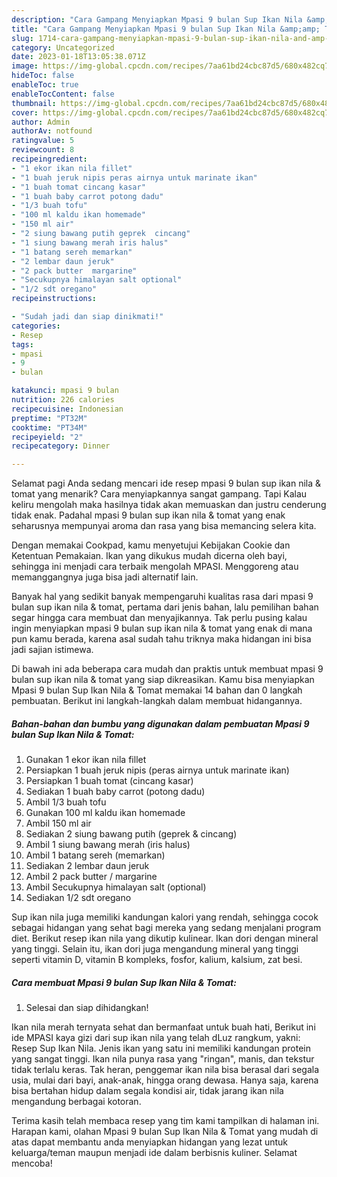 ```yaml
---
description: "Cara Gampang Menyiapkan Mpasi 9 bulan Sup Ikan Nila &amp;amp; TomatAnti Ribet"
title: "Cara Gampang Menyiapkan Mpasi 9 bulan Sup Ikan Nila &amp;amp; TomatAnti Ribet"
slug: 1714-cara-gampang-menyiapkan-mpasi-9-bulan-sup-ikan-nila-and-amp-tomatanti-ribet
category: Uncategorized
date: 2023-01-18T13:05:38.071Z
image: https://img-global.cpcdn.com/recipes/7aa61bd24cbc87d5/680x482cq70/mpasi-9-bulan-sup-ikan-nila-tomat-foto-resep-utama.jpg
hideToc: false
enableToc: true
enableTocContent: false
thumbnail: https://img-global.cpcdn.com/recipes/7aa61bd24cbc87d5/680x482cq70/mpasi-9-bulan-sup-ikan-nila-tomat-foto-resep-utama.jpg
cover: https://img-global.cpcdn.com/recipes/7aa61bd24cbc87d5/680x482cq70/mpasi-9-bulan-sup-ikan-nila-tomat-foto-resep-utama.jpg
author: Admin
authorAv: notfound
ratingvalue: 5
reviewcount: 8
recipeingredient:
- "1 ekor ikan nila fillet"
- "1 buah jeruk nipis peras airnya untuk marinate ikan"
- "1 buah tomat cincang kasar"
- "1 buah baby carrot potong dadu"
- "1/3 buah tofu"
- "100 ml kaldu ikan homemade"
- "150 ml air"
- "2 siung bawang putih geprek  cincang"
- "1 siung bawang merah iris halus"
- "1 batang sereh memarkan"
- "2 lembar daun jeruk"
- "2 pack butter  margarine"
- "Secukupnya himalayan salt optional"
- "1/2 sdt oregano"
recipeinstructions:

- "Sudah jadi dan siap dinikmati!"
categories:
- Resep
tags:
- mpasi
- 9
- bulan

katakunci: mpasi 9 bulan 
nutrition: 226 calories
recipecuisine: Indonesian
preptime: "PT32M"
cooktime: "PT34M"
recipeyield: "2"
recipecategory: Dinner

---
```



Selamat pagi Anda sedang mencari ide resep mpasi 9 bulan sup ikan nila &amp; tomat yang menarik? Cara menyiapkannya sangat gampang. Tapi Kalau keliru mengolah maka hasilnya tidak akan memuaskan dan justru cenderung tidak enak. Padahal mpasi 9 bulan sup ikan nila &amp; tomat yang enak seharusnya mempunyai aroma dan rasa yang bisa memancing selera kita.


Dengan memakai Cookpad, kamu menyetujui Kebijakan Cookie dan Ketentuan Pemakaian. Ikan yang dikukus mudah dicerna oleh bayi, sehingga ini menjadi cara terbaik mengolah MPASI. Menggoreng atau memanggangnya juga bisa jadi alternatif lain.

Banyak hal yang sedikit banyak mempengaruhi kualitas rasa dari mpasi 9 bulan sup ikan nila &amp; tomat, pertama dari jenis bahan, lalu pemilihan bahan segar hingga cara membuat dan menyajikannya. Tak perlu pusing kalau ingin menyiapkan mpasi 9 bulan sup ikan nila &amp; tomat yang enak di mana pun kamu berada, karena asal sudah tahu triknya maka hidangan ini bisa jadi sajian istimewa.


Di bawah ini ada beberapa cara mudah dan praktis untuk membuat mpasi 9 bulan sup ikan nila &amp; tomat yang siap dikreasikan. Kamu bisa menyiapkan Mpasi 9 bulan Sup Ikan Nila &amp; Tomat memakai 14 bahan dan 0 langkah pembuatan. Berikut ini langkah-langkah dalam membuat hidangannya.

<!--inarticleads1-->

##### Bahan-bahan dan bumbu yang digunakan dalam pembuatan Mpasi 9 bulan Sup Ikan Nila &amp; Tomat:

1. Gunakan 1 ekor ikan nila fillet
1. Persiapkan 1 buah jeruk nipis (peras airnya untuk marinate ikan)
1. Persiapkan 1 buah tomat (cincang kasar)
1. Sediakan 1 buah baby carrot (potong dadu)
1. Ambil 1/3 buah tofu
1. Gunakan 100 ml kaldu ikan homemade
1. Ambil 150 ml air
1. Sediakan 2 siung bawang putih (geprek &amp; cincang)
1. Ambil 1 siung bawang merah (iris halus)
1. Ambil 1 batang sereh (memarkan)
1. Sediakan 2 lembar daun jeruk
1. Ambil 2 pack butter / margarine
1. Ambil Secukupnya himalayan salt (optional)
1. Sediakan 1/2 sdt oregano


Sup ikan nila juga memiliki kandungan kalori yang rendah, sehingga cocok sebagai hidangan yang sehat bagi mereka yang sedang menjalani program diet. Berikut resep ikan nila yang dikutip kulinear. Ikan dori dengan mineral yang tinggi. Selain itu, ikan dori juga mengandung mineral yang tinggi seperti vitamin D, vitamin B kompleks, fosfor, kalium, kalsium, zat besi. 

<!--inarticleads2-->

##### Cara membuat Mpasi 9 bulan Sup Ikan Nila &amp; Tomat:


1. Selesai dan siap dihidangkan!

Ikan nila merah ternyata sehat dan bermanfaat untuk buah hati, Berikut ini ide MPASI kaya gizi dari sup ikan nila yang telah dLuz rangkum, yakni: Resep Sup Ikan Nila. Jenis ikan yang satu ini memiliki kandungan protein yang sangat tinggi. Ikan nila punya rasa yang &#34;ringan&#34;, manis, dan tekstur tidak terlalu keras. Tak heran, penggemar ikan nila bisa berasal dari segala usia, mulai dari bayi, anak-anak, hingga orang dewasa. Hanya saja, karena bisa bertahan hidup dalam segala kondisi air, tidak jarang ikan nila mengandung berbagai kotoran. 

Terima kasih telah membaca resep yang tim kami tampilkan di halaman ini. Harapan kami, olahan Mpasi 9 bulan Sup Ikan Nila &amp; Tomat yang mudah di atas dapat membantu anda menyiapkan hidangan yang lezat untuk keluarga/teman maupun menjadi ide dalam berbisnis kuliner. Selamat mencoba!
